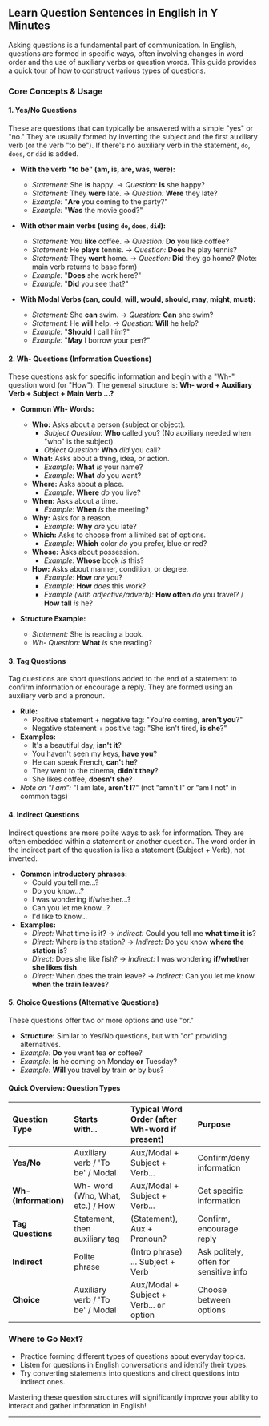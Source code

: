 ## Learn Question Sentences in English in Y Minutes

Asking questions is a fundamental part of communication. In English, questions are formed in specific ways, often involving changes in word order and the use of auxiliary verbs or question words. This guide provides a quick tour of how to construct various types of questions.

### Core Concepts & Usage

#### 1. Yes/No Questions

These are questions that can typically be answered with a simple "yes" or "no." They are usually formed by inverting the subject and the first auxiliary verb (or the verb "to be"). If there's no auxiliary verb in the statement, `do`, `does`, or `did` is added.

*   **With the verb "to be" (am, is, are, was, were):**
    *   *Statement:* She **is** happy.  -> *Question:* **Is** she happy?
    *   *Statement:* They **were** late. -> *Question:* **Were** they late?
    *   *Example:* "**Are** you coming to the party?"
    *   *Example:* "**Was** the movie good?"

*   **With other main verbs (using `do`, `does`, `did`):**
    *   *Statement:* You **like** coffee. -> *Question:* **Do** you like coffee?
    *   *Statement:* He **plays** tennis. -> *Question:* **Does** he play tennis?
    *   *Statement:* They **went** home.  -> *Question:* **Did** they go home? (Note: main verb returns to base form)
    *   *Example:* "**Does** she work here?"
    *   *Example:* "**Did** you see that?"

*   **With Modal Verbs (can, could, will, would, should, may, might, must):**
    *   *Statement:* She **can** swim.  -> *Question:* **Can** she swim?
    *   *Statement:* He **will** help.  -> *Question:* **Will** he help?
    *   *Example:* "**Should** I call him?"
    *   *Example:* "**May** I borrow your pen?"

#### 2. Wh- Questions (Information Questions)

These questions ask for specific information and begin with a "Wh-" question word (or "How"). The general structure is: **Wh- word + Auxiliary Verb + Subject + Main Verb ...?**

*   **Common Wh- Words:**
    *   **Who:** Asks about a person (subject or object).
        *   *Subject Question:* **Who** called you? (No auxiliary needed when "who" is the subject)
        *   *Object Question:* **Who** *did* you call?
    *   **What:** Asks about a thing, idea, or action.
        *   *Example:* **What** *is* your name?
        *   *Example:* **What** *do* you want?
    *   **Where:** Asks about a place.
        *   *Example:* **Where** *do* you live?
    *   **When:** Asks about a time.
        *   *Example:* **When** *is* the meeting?
    *   **Why:** Asks for a reason.
        *   *Example:* **Why** *are* you late?
    *   **Which:** Asks to choose from a limited set of options.
        *   *Example:* **Which** color *do* you prefer, blue or red?
    *   **Whose:** Asks about possession.
        *   *Example:* **Whose** book *is* this?
    *   **How:** Asks about manner, condition, or degree.
        *   *Example:* **How** *are* you?
        *   *Example:* **How** *does* this work?
        *   *Example (with adjective/adverb):* **How often** *do* you travel? / **How tall** *is* he?

*   **Structure Example:**
    *   *Statement:* She is reading a book.
    *   *Wh- Question:* **What** *is* she reading?

#### 3. Tag Questions

Tag questions are short questions added to the end of a statement to confirm information or encourage a reply. They are formed using an auxiliary verb and a pronoun.

*   **Rule:**
    *   Positive statement + negative tag: "You're coming, **aren't you**?"
    *   Negative statement + positive tag: "She isn't tired, **is she**?"
*   **Examples:**
    *   It's a beautiful day, **isn't it**?
    *   You haven't seen my keys, **have you**?
    *   He can speak French, **can't he**?
    *   They went to the cinema, **didn't they**?
    *   She likes coffee, **doesn't she**?
*   *Note on "I am":* "I am late, **aren't I**?" (not "amn't I" or "am I not" in common tags)

#### 4. Indirect Questions

Indirect questions are more polite ways to ask for information. They are often embedded within a statement or another question. The word order in the indirect part of the question is like a statement (Subject + Verb), not inverted.

*   **Common introductory phrases:**
    *   Could you tell me...?
    *   Do you know...?
    *   I was wondering if/whether...?
    *   Can you let me know...?
    *   I'd like to know...
*   **Examples:**
    *   *Direct:* What time is it? -> *Indirect:* Could you tell me **what time it is**?
    *   *Direct:* Where is the station? -> *Indirect:* Do you know **where the station is**?
    *   *Direct:* Does she like fish? -> *Indirect:* I was wondering **if/whether she likes fish**.
    *   *Direct:* When does the train leave? -> *Indirect:* Can you let me know **when the train leaves**?

#### 5. Choice Questions (Alternative Questions)

These questions offer two or more options and use "or."

*   **Structure:** Similar to Yes/No questions, but with "or" providing alternatives.
*   *Example:* **Do** you want tea **or** coffee?
*   *Example:* **Is** he coming on Monday **or** Tuesday?
*   *Example:* **Will** you travel by train **or** by bus?

#### Quick Overview: Question Types

| Question Type       | Starts with...                | Typical Word Order (after Wh-word if present) | Purpose                                  |
| :------------------ | :---------------------------- | :------------------------------------------- | :--------------------------------------- |
| **Yes/No**          | Auxiliary verb / 'To be' / Modal | Aux/Modal + Subject + Verb...                | Confirm/deny information                 |
| **Wh- (Information)**| Wh- word (Who, What, etc.) / How | Aux/Modal + Subject + Verb...                | Get specific information                 |
| **Tag Questions**   | Statement, then auxiliary tag | (Statement), Aux + Pronoun?                  | Confirm, encourage reply                 |
| **Indirect**        | Polite phrase                 | (Intro phrase) ... Subject + Verb            | Ask politely, often for sensitive info |
| **Choice**          | Auxiliary verb / 'To be' / Modal | Aux/Modal + Subject + Verb... `or` option    | Choose between options                   |

### Where to Go Next?

*   Practice forming different types of questions about everyday topics.
*   Listen for questions in English conversations and identify their types.
*   Try converting statements into questions and direct questions into indirect ones.

Mastering these question structures will significantly improve your ability to interact and gather information in English!

--- 